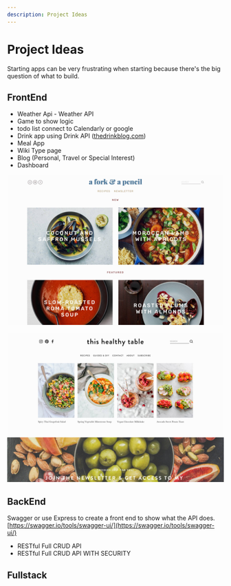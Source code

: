 ```yaml
---
description: Project Ideas
---
```


# Project Ideas

Starting apps can be very frustrating when starting because there's the big question of what to build.

## FrontEnd

* Weather Api - Weather API
* Game to show logic
* todo list connect to Calendarly or google
* Drink app using Drink API \([thedrinkblog.com](https://thedrinkblog.com/)\) 
* Meal App
* Wiki Type page
* Blog \(Personal, Travel or Special Interest\)
* Dashboard

![](.gitbook/assets/forkand.jpeg)

![](.gitbook/assets/table.jpeg)

## BackEnd

Swagger or use Express to create a front end to show what the API does.  
[https://swagger.io/tools/swagger-ui/](https://swagger.io/tools/swagger-ui/)

* RESTful Full CRUD API
* RESTful Full CRUD API WITH SECURITY

## Fullstack


